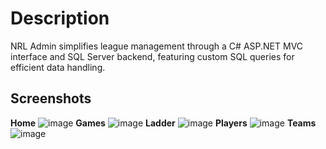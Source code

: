 # Description
NRL Admin simplifies league management through a C# ASP.NET MVC interface and SQL Server backend, featuring custom SQL queries for efficient data handling.

## Screenshots
**Home**
![image](https://github.com/Nanisong/NRLAdmin/assets/124329841/2df3cab7-6557-4f5d-8aa5-3f44246d33d1)
**Games**
![image](https://github.com/Nanisong/NRLAdmin/assets/124329841/7d1b3f80-ceb4-4a6d-8a9c-e7bc9cd4081e)
**Ladder**
![image](https://github.com/Nanisong/NRLAdmin/assets/124329841/c68fa9c9-3028-472b-9097-c33b3cec1062)
**Players**
![image](https://github.com/Nanisong/NRLAdmin/assets/124329841/4df3df2c-31b3-4f3a-93af-224b49463be4)
**Teams**
![image](https://github.com/Nanisong/NRLAdmin/assets/124329841/88d9dd4d-4a63-4aef-8942-0c5b765884c7)



